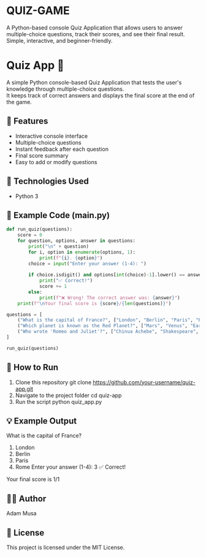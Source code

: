 # QUIZ-GAME
A Python-based console Quiz Application that allows users to answer multiple-choice questions, track their scores, and see their final result. Simple, interactive, and beginner-friendly.
# Quiz App 🧠

A simple Python console-based Quiz Application that tests the user's knowledge through multiple-choice questions.  
It keeps track of correct answers and displays the final score at the end of the game.

## 🎯 Features
- Interactive console interface  
- Multiple-choice questions  
- Instant feedback after each question  
- Final score summary  
- Easy to add or modify questions  

## 🧰 Technologies Used
- Python 3

## 🧠 Example Code (main.py)
```python
def run_quiz(questions):
    score = 0
    for question, options, answer in questions:
        print("\n" + question)
        for i, option in enumerate(options, 1):
            print(f"{i}. {option}")
        choice = input("Enter your answer (1-4): ")
        
        if choice.isdigit() and options[int(choice)-1].lower() == answer.lower():
            print("✅ Correct!")
            score += 1
        else:
            print(f"❌ Wrong! The correct answer was: {answer}")
    print(f"\nYour final score is {score}/{len(questions)}")

questions = [
    ("What is the capital of France?", ["London", "Berlin", "Paris", "Rome"], "Paris"),
    ("Which planet is known as the Red Planet?", ["Mars", "Venus", "Earth", "Jupiter"], "Mars"),
    ("Who wrote 'Romeo and Juliet'?", ["Chinua Achebe", "Shakespeare", "T.S. Eliot", "Charles Dickens"], "Shakespeare"),
]

run_quiz(questions)
```
## 🚀 How to Run
1. Clone this repository
git clone https://github.com/your-username/quiz-app.git
2. Navigate to the project folder
cd quiz-app
3. Run the script
python quiz_app.py

## 💡 Example Output
What is the capital of France?
1. London
2. Berlin
3. Paris
4. Rome
Enter your answer (1-4): 3
✅ Correct!

Your final score is 1/1

## 🧑‍💻 Author
Adam Musa
## 📄 License
This project is licensed under the MIT License.
